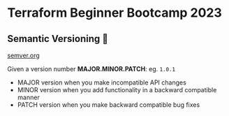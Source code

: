 # Terraform Beginner Bootcamp 2023

## Semantic Versioning :mage:

[semver.org](https://semver.org/)

Given a version number **MAJOR.MINOR.PATCH**: eg. `1.0.1`

- MAJOR version when you make incompatible API changes
- MINOR version when you add functionality in a backward compatible manner
- PATCH version when you make backward compatible bug fixes